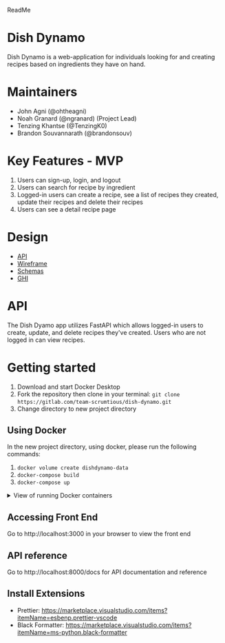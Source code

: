ReadMe

# Dish Dynamo

Dish Dynamo is a web-application for individuals looking for and creating recipes based on ingredients they have on hand.

# Maintainers

- John Agni (@ohtheagni)
- Noah Granard (@ngranard) (Project Lead)
- Tenzing Khantse (@TenzingK0)
- Brandon Souvannarath (@brandonsouv)

# Key Features - MVP

1. Users can sign-up, login, and logout
2. Users can search for recipe by ingredient
3. Logged-in users can create a recipe, see a list of recipes they created, update their recipes and delete their recipes
4. Users can see a detail recipe page

# Design

- [API](/docs/api.md)
- [Wireframe](docs/wireframe.md)
- [Schemas](docs/schemas.md)
- [GHI](docs/ghi.md)

# API

The Dish Dyamo app utilizes FastAPI which allows logged-in users to create, update, and delete recipes they've created. Users who are not logged in can view recipes.

# Getting started

1. Download and start Docker Desktop
2. Fork the repository then clone in your terminal: `git clone https://gitlab.com/team-scrumtious/dish-dynamo.git`
3. Change directory to new project directory

## Using Docker

In the new project directory, using docker, please run the following commands:

1. `docker volume create dishdynamo-data`
2. `docker-compose build`
3. `docker-compose up`
<details>
<summary>View of running Docker containers</summary>
<br>
![dockercontainers](/docs/docker-containers.png)
</details>

## Accessing Front End

Go to http://localhost:3000 in your browser to view the front end

## API reference

Go to http://localhost:8000/docs for API documentation and reference

## Install Extensions

- Prettier: <https://marketplace.visualstudio.com/items?itemName=esbenp.prettier-vscode>
- Black Formatter: <https://marketplace.visualstudio.com/items?itemName=ms-python.black-formatter>
